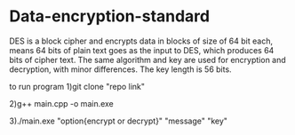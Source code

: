 # Data-encryption-standard

DES is a block cipher and encrypts data in blocks of size of 64 bit each, means 64 bits of plain text goes as the input to DES, which produces 64 bits of cipher text. The same algorithm and key are used for encryption and decryption, with minor differences. The key length is 56 bits.

to run program 
1)git clone "repo link"

2)g++ main.cpp -o main.exe

3)./main.exe "option{encrypt or decrypt}" "message" "key"
